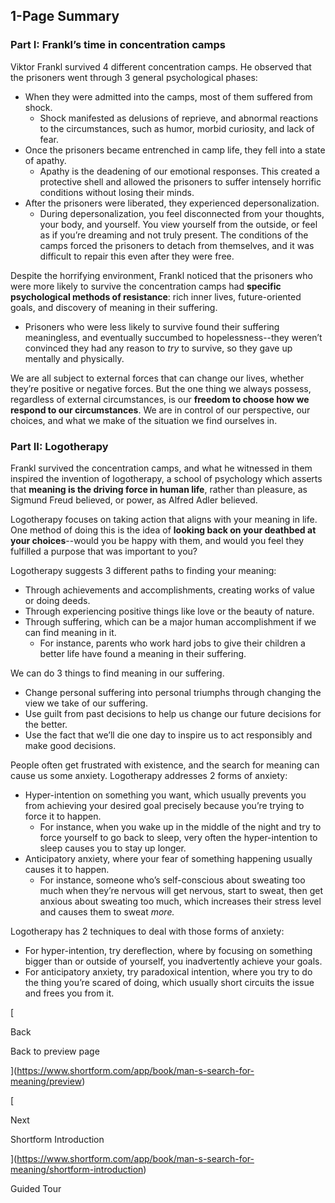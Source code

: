 
## 1-Page Summary

### Part I: Frankl’s time in concentration camps

Viktor Frankl survived 4 different concentration camps. He observed that the prisoners went through 3 general psychological phases:

- When they were admitted into the camps, most of them suffered from shock.
    - Shock manifested as delusions of reprieve, and abnormal reactions to the circumstances, such as humor, morbid curiosity, and lack of fear.
- Once the prisoners became entrenched in camp life, they fell into a state of apathy.
    - Apathy is the deadening of our emotional responses. This created a protective shell and allowed the prisoners to suffer intensely horrific conditions without losing their minds.
- After the prisoners were liberated, they experienced depersonalization.
    - During depersonalization, you feel disconnected from your thoughts, your body, and yourself. You view yourself from the outside, or feel as if you’re dreaming and not truly present. The conditions of the camps forced the prisoners to detach from themselves, and it was difficult to repair this even after they were free.

Despite the horrifying environment, Frankl noticed that the prisoners who were more likely to survive the concentration camps had **specific psychological methods of resistance**: rich inner lives, future-oriented goals, and discovery of meaning in their suffering.

- Prisoners who were less likely to survive found their suffering meaningless, and eventually succumbed to hopelessness--they weren’t convinced they had any reason to _try_ to survive, so they gave up mentally and physically.

We are all subject to external forces that can change our lives, whether they’re positive or negative forces. But the one thing we always possess, regardless of external circumstances, is our **freedom to choose how we respond to our circumstances**. We are in control of our perspective, our choices, and what we make of the situation we find ourselves in.

### Part II: Logotherapy

Frankl survived the concentration camps, and what he witnessed in them inspired the invention of logotherapy, a school of psychology which asserts that **meaning is the driving force in human life**, rather than pleasure, as Sigmund Freud believed, or power, as Alfred Adler believed.

Logotherapy focuses on taking action that aligns with your meaning in life. One method of doing this is the idea of **looking back on your deathbed at your choices**--would you be happy with them, and would you feel they fulfilled a purpose that was important to you?

Logotherapy suggests 3 different paths to finding your meaning:

- Through achievements and accomplishments, creating works of value or doing deeds.
- Through experiencing positive things like love or the beauty of nature.
- Through suffering, which can be a major human accomplishment if we can find meaning in it.
    - For instance, parents who work hard jobs to give their children a better life have found a meaning in their suffering.

We can do 3 things to find meaning in our suffering.

- Change personal suffering into personal triumphs through changing the view we take of our suffering.
- Use guilt from past decisions to help us change our future decisions for the better.
- Use the fact that we’ll die one day to inspire us to act responsibly and make good decisions.

People often get frustrated with existence, and the search for meaning can cause us some anxiety. Logotherapy addresses 2 forms of anxiety:

- Hyper-intention on something you want, which usually prevents you from achieving your desired goal precisely because you’re trying to force it to happen.
    - For instance, when you wake up in the middle of the night and try to force yourself to go back to sleep, very often the hyper-intention to sleep causes you to stay up longer.
- Anticipatory anxiety, where your fear of something happening usually causes it to happen.
    - For instance, someone who’s self-conscious about sweating too much when they’re nervous will get nervous, start to sweat, then get anxious about sweating too much, which increases their stress level and causes them to sweat _more._

Logotherapy has 2 techniques to deal with those forms of anxiety:

- For hyper-intention, try dereflection, where by focusing on something bigger than or outside of yourself, you inadvertently achieve your goals.
- For anticipatory anxiety, try paradoxical intention, where you try to do the thing you’re scared of doing, which usually short circuits the issue and frees you from it.

[

Back

Back to preview page

](https://www.shortform.com/app/book/man-s-search-for-meaning/preview)

[

Next

Shortform Introduction

](https://www.shortform.com/app/book/man-s-search-for-meaning/shortform-introduction)

Guided Tour